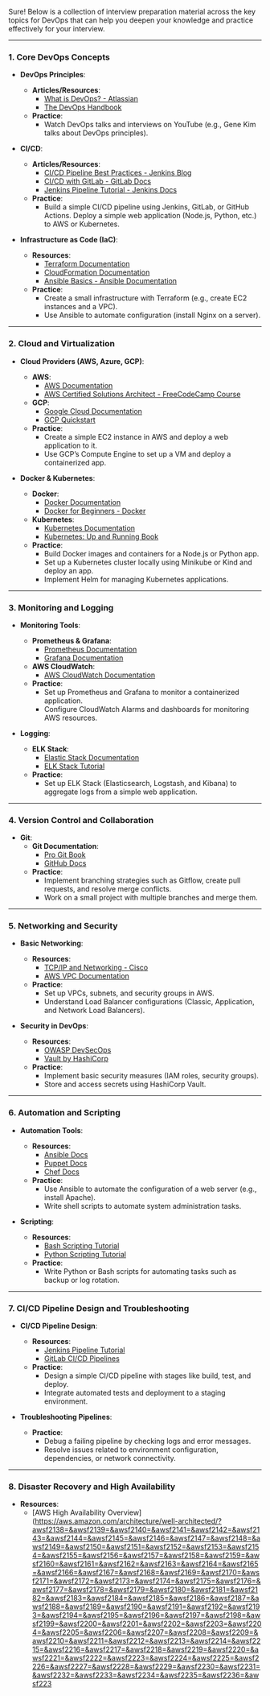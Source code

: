 Sure! Below is a collection of interview preparation material across the key topics for DevOps that can help you deepen your knowledge and practice effectively for your interview.

---

### **1. Core DevOps Concepts**

- **DevOps Principles**:
  - **Articles/Resources**:
    - [What is DevOps? - Atlassian](https://www.atlassian.com/devops)
    - [The DevOps Handbook](https://itrevolution.com/the-devops-handbook/)
  - **Practice**: 
    - Watch DevOps talks and interviews on YouTube (e.g., Gene Kim talks about DevOps principles).
  
- **CI/CD**:
  - **Articles/Resources**:
    - [CI/CD Pipeline Best Practices - Jenkins Blog](https://www.jenkins.io/solutions/ci-cd/)
    - [CI/CD with GitLab - GitLab Docs](https://docs.gitlab.com/ee/ci/)
    - [Jenkins Pipeline Tutorial - Jenkins Docs](https://www.jenkins.io/doc/book/pipeline/)
  - **Practice**: 
    - Build a simple CI/CD pipeline using Jenkins, GitLab, or GitHub Actions. Deploy a simple web application (Node.js, Python, etc.) to AWS or Kubernetes.

- **Infrastructure as Code (IaC)**:
  - **Resources**:
    - [Terraform Documentation](https://www.terraform.io/docs)
    - [CloudFormation Documentation](https://docs.aws.amazon.com/cloudformation/index.html)
    - [Ansible Basics - Ansible Documentation](https://docs.ansible.com/ansible/latest/user_guide/intro_getting_started.html)
  - **Practice**: 
    - Create a small infrastructure with Terraform (e.g., create EC2 instances and a VPC).
    - Use Ansible to automate configuration (install Nginx on a server).

---

### **2. Cloud and Virtualization**

- **Cloud Providers (AWS, Azure, GCP)**:
  - **AWS**:
    - [AWS Documentation](https://aws.amazon.com/documentation/)
    - [AWS Certified Solutions Architect - FreeCodeCamp Course](https://www.freecodecamp.org/news/aws-certified-solutions-architect/)
  - **GCP**:
    - [Google Cloud Documentation](https://cloud.google.com/docs)
    - [GCP Quickstart](https://cloud.google.com/docs/quickstarts)
  - **Practice**: 
    - Create a simple EC2 instance in AWS and deploy a web application to it.
    - Use GCP’s Compute Engine to set up a VM and deploy a containerized app.

- **Docker & Kubernetes**:
  - **Docker**:
    - [Docker Documentation](https://docs.docker.com/)
    - [Docker for Beginners - Docker](https://docker-curriculum.com/)
  - **Kubernetes**:
    - [Kubernetes Documentation](https://kubernetes.io/docs/home/)
    - [Kubernetes: Up and Running Book](https://www.oreilly.com/library/view/kubernetes-up-and/9781098110207/)
  - **Practice**:
    - Build Docker images and containers for a Node.js or Python app.
    - Set up a Kubernetes cluster locally using Minikube or Kind and deploy an app.
    - Implement Helm for managing Kubernetes applications.

---

### **3. Monitoring and Logging**

- **Monitoring Tools**:
  - **Prometheus & Grafana**:
    - [Prometheus Documentation](https://prometheus.io/docs/)
    - [Grafana Documentation](https://grafana.com/docs/grafana/latest/)
  - **AWS CloudWatch**:
    - [AWS CloudWatch Documentation](https://docs.aws.amazon.com/cloudwatch/index.html)
  - **Practice**: 
    - Set up Prometheus and Grafana to monitor a containerized application.
    - Configure CloudWatch Alarms and dashboards for monitoring AWS resources.

- **Logging**:
  - **ELK Stack**:
    - [Elastic Stack Documentation](https://www.elastic.co/guide/index.html)
    - [ELK Stack Tutorial](https://www.digitalocean.com/community/tutorial_series/getting-started-with-the-elk-stack)
  - **Practice**:
    - Set up ELK Stack (Elasticsearch, Logstash, and Kibana) to aggregate logs from a simple web application.

---

### **4. Version Control and Collaboration**

- **Git**:
  - **Git Documentation**: 
    - [Pro Git Book](https://git-scm.com/book/en/v2)
    - [GitHub Docs](https://docs.github.com/en/github)
  - **Practice**:
    - Implement branching strategies such as Gitflow, create pull requests, and resolve merge conflicts.
    - Work on a small project with multiple branches and merge them.

---

### **5. Networking and Security**

- **Basic Networking**:
  - **Resources**:
    - [TCP/IP and Networking - Cisco](https://learningnetwork.cisco.com/s/)
    - [AWS VPC Documentation](https://docs.aws.amazon.com/vpc/latest/userguide/)
  - **Practice**: 
    - Set up VPCs, subnets, and security groups in AWS.
    - Understand Load Balancer configurations (Classic, Application, and Network Load Balancers).

- **Security in DevOps**:
  - **Resources**:
    - [OWASP DevSecOps](https://owasp.org/www-project-devsecops/)
    - [Vault by HashiCorp](https://www.vaultproject.io/docs)
  - **Practice**: 
    - Implement basic security measures (IAM roles, security groups).
    - Store and access secrets using HashiCorp Vault.

---

### **6. Automation and Scripting**

- **Automation Tools**:
  - **Resources**:
    - [Ansible Docs](https://docs.ansible.com/ansible/latest/user_guide/index.html)
    - [Puppet Docs](https://puppet.com/docs/)
    - [Chef Docs](https://learn.chef.io/)
  - **Practice**:
    - Use Ansible to automate the configuration of a web server (e.g., install Apache).
    - Write shell scripts to automate system administration tasks.

- **Scripting**:
  - **Resources**:
    - [Bash Scripting Tutorial](https://linuxconfig.org/bash-scripting-tutorial-for-beginners)
    - [Python Scripting Tutorial](https://realpython.com/python-scripts/)
  - **Practice**:
    - Write Python or Bash scripts for automating tasks such as backup or log rotation.

---

### **7. CI/CD Pipeline Design and Troubleshooting**

- **CI/CD Pipeline Design**:
  - **Resources**:
    - [Jenkins Pipeline Tutorial](https://www.jenkins.io/doc/book/pipeline/)
    - [GitLab CI/CD Pipelines](https://docs.gitlab.com/ee/ci/)
  - **Practice**: 
    - Design a simple CI/CD pipeline with stages like build, test, and deploy.
    - Integrate automated tests and deployment to a staging environment.

- **Troubleshooting Pipelines**:
  - **Practice**: 
    - Debug a failing pipeline by checking logs and error messages.
    - Resolve issues related to environment configuration, dependencies, or network connectivity.

---

### **8. Disaster Recovery and High Availability**

- **Resources**:
  - [AWS High Availability Overview](https://aws.amazon.com/architecture/well-architected/?awsf2138=&awsf2139=&awsf2140=&awsf2141=&awsf2142=&awsf2143=&awsf2144=&awsf2145=&awsf2146=&awsf2147=&awsf2148=&awsf2149=&awsf2150=&awsf2151=&awsf2152=&awsf2153=&awsf2154=&awsf2155=&awsf2156=&awsf2157=&awsf2158=&awsf2159=&awsf2160=&awsf2161=&awsf2162=&awsf2163=&awsf2164=&awsf2165=&awsf2166=&awsf2167=&awsf2168=&awsf2169=&awsf2170=&awsf2171=&awsf2172=&awsf2173=&awsf2174=&awsf2175=&awsf2176=&awsf2177=&awsf2178=&awsf2179=&awsf2180=&awsf2181=&awsf2182=&awsf2183=&awsf2184=&awsf2185=&awsf2186=&awsf2187=&awsf2188=&awsf2189=&awsf2190=&awsf2191=&awsf2192=&awsf2193=&awsf2194=&awsf2195=&awsf2196=&awsf2197=&awsf2198=&awsf2199=&awsf2200=&awsf2201=&awsf2202=&awsf2203=&awsf2204=&awsf2205=&awsf2206=&awsf2207=&awsf2208=&awsf2209=&awsf2210=&awsf2211=&awsf2212=&awsf2213=&awsf2214=&awsf2215=&awsf2216=&awsf2217=&awsf2218=&awsf2219=&awsf2220=&awsf2221=&awsf2222=&awsf2223=&awsf2224=&awsf2225=&awsf2226=&awsf2227=&awsf2228=&awsf2229=&awsf2230=&awsf2231=&awsf2232=&awsf2233=&awsf2234=&awsf2235=&awsf2236=&awsf223
